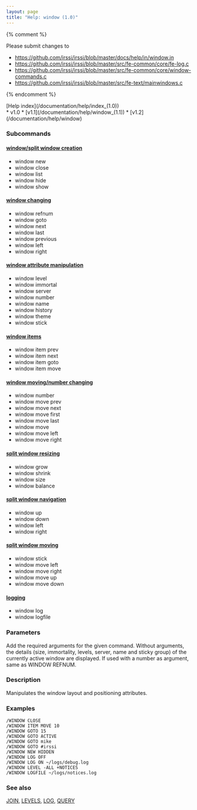 ```yaml
---
layout: page
title: "Help: window (1.0)"
---
```


{% comment %}

Please submit changes to
- https://github.com/irssi/irssi/blob/master/docs/help/in/window.in
- https://github.com/irssi/irssi/blob/master/src/fe-common/core/fe-log.c
- https://github.com/irssi/irssi/blob/master/src/fe-common/core/window-commands.c
- https://github.com/irssi/irssi/blob/master/src/fe-text/mainwindows.c


{% endcomment %}
<nav markdown="1">
[Help index](/documentation/help/index_(1.0))
</nav>

<div markdown="1" class="version">
* v1.0
* [v1.1](/documentation/help/window_(1.1))
* [v1.2](/documentation/help/window)
</div>

### Subcommands


#### [window/split window creation](/documentation/help/window_creation)

<div markdown="1" class="helpindex">

* window new 
* window close 
* window list 
* window hide 
* window show 

</div>

#### [window changing](/documentation/help/window_changing)

<div markdown="1" class="helpindex">

* window refnum 
* window goto 
* window next 
* window last 
* window previous 
* window left 
* window right 

</div>

#### [window attribute manipulation](/documentation/help/window_properties_(1.0))

<div markdown="1" class="helpindex">

* window level 
* window immortal 
* window server 
* window number 
* window name 
* window history 
* window theme 
* window stick 

</div>

#### [window items](/documentation/help/window_items)

<div markdown="1" class="helpindex">

* window item prev 
* window item next 
* window item goto 
* window item move 

</div>

#### [window moving/number changing](/documentation/help/window_moving)

<div markdown="1" class="helpindex">

* window number 
* window move prev 
* window move next 
* window move first 
* window move last 
* window move 
* window move left 
* window move right 

</div>

#### [split window resizing](/documentation/help/window_resizing)

<div markdown="1" class="helpindex">

* window grow 
* window shrink 
* window size 
* window balance 

</div>

#### [split window navigation](/documentation/help/window_navigation)

<div markdown="1" class="helpindex">

* window up 
* window down 
* window left 
* window right 

</div>

#### [split window moving](/documentation/help/window_split_moving)

<div markdown="1" class="helpindex">

* window stick 
* window move left 
* window move right 
* window move up 
* window move down 

</div>

#### [logging](/documentation/help/window_logging)

<div markdown="1" class="helpindex">

* window log 
* window logfile 

</div>



### Parameters ###


   Add the required arguments for the given command. Without arguments, the details (size, immortality, levels, server, name and sticky group) of the currently active window are displayed. If used with a number as argument, same as WINDOW REFNUM.

### Description ###

Manipulates the window layout and positioning attributes.

### Examples ###

    /WINDOW CLOSE
    /WINDOW ITEM MOVE 10
    /WINDOW GOTO 15
    /WINDOW GOTO ACTIVE
    /WINDOW GOTO mike
    /WINDOW GOTO #irssi
    /WINDOW NEW HIDDEN
    /WINDOW LOG OFF
    /WINDOW LOG ON ~/logs/debug.log
    /WINDOW LEVEL -ALL +NOTICES
    /WINDOW LOGFILE ~/logs/notices.log

### See also ###
[JOIN](/documentation/help/join), [LEVELS](/documentation/help/levels), [LOG](/documentation/help/log), [QUERY](/documentation/help/query)

